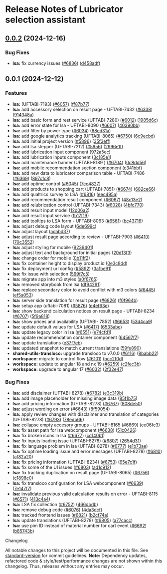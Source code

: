 # Release Notes of Lubricator selection assistant
## [0.0.2](https://github.com/Schaeffler-Group/frontend-schaeffler/compare/lsa-v0.0.1...lsa-v0.0.2) (2024-12-16)


### Bug Fixes

* **lsa:** fix currency issues ([#6836](https://github.com/Schaeffler-Group/frontend-schaeffler/issues/6836)) ([d458adf](https://github.com/Schaeffler-Group/frontend-schaeffler/commit/d458adf0b0905c903e2d4b01b1d1dea8f53425c1))

## 0.0.1 (2024-12-12)


### Features

* **lsa:** (UFTABI-7193) ([#6057](https://github.com/Schaeffler-Group/frontend-schaeffler/issues/6057)) ([ff87b77](https://github.com/Schaeffler-Group/frontend-schaeffler/commit/ff87b7788f9110bb95a2c54f2e8a1af3792212a4))
* **lsa:** add accessory selection on result page - UFTABI-7432 ([#6338](https://github.com/Schaeffler-Group/frontend-schaeffler/issues/6338)) ([914348a](https://github.com/Schaeffler-Group/frontend-schaeffler/commit/914348a7464a7406b39be7659151c83c7745d327))
* **lsa:** add basic form and rest service (UFTABI-7280) ([#6012](https://github.com/Schaeffler-Group/frontend-schaeffler/issues/6012)) ([1985d6c](https://github.com/Schaeffler-Group/frontend-schaeffler/commit/1985d6cdb17ed3ca41e3894eb99fe3b01136a4bc))
* **lsa:** add error state for lsa - UFTABI-8090 ([#6607](https://github.com/Schaeffler-Group/frontend-schaeffler/issues/6607)) ([40390bb](https://github.com/Schaeffler-Group/frontend-schaeffler/commit/40390bb19b26a006b6814d41b49806703800b791))
* **lsa:** add filter by power type ([#6034](https://github.com/Schaeffler-Group/frontend-schaeffler/issues/6034)) ([68ed31a](https://github.com/Schaeffler-Group/frontend-schaeffler/commit/68ed31a22220e1581de326b684ffbcb0b0629b90))
* **lsa:** add google analytics tracking (UFTABI-8065) ([#6750](https://github.com/Schaeffler-Group/frontend-schaeffler/issues/6750)) ([6c9ecbd](https://github.com/Schaeffler-Group/frontend-schaeffler/commit/6c9ecbd0a46a4481ba7ff2cae915f6e60c1c483a))
* **lsa:** add initial project version ([#5896](https://github.com/Schaeffler-Group/frontend-schaeffler/issues/5896)) ([35f3eff](https://github.com/Schaeffler-Group/frontend-schaeffler/commit/35f3effa8b1594b4093fce6a2e7b140ea3f8c9f0))
* **lsa:** add lsa stepper (UFTABI-7212) ([#5956](https://github.com/Schaeffler-Group/frontend-schaeffler/issues/5956)) ([2996e1f](https://github.com/Schaeffler-Group/frontend-schaeffler/commit/2996e1fa2a4d0bcb93ea6f8fb25e6319b6c2eadd))
* **lsa:** add lubrication input component ([972a5ec](https://github.com/Schaeffler-Group/frontend-schaeffler/commit/972a5ec7b5f489fb7936edbc41e38ad0fb68cbe8))
* **lsa:** add lubrication inputs component ([3c185e1](https://github.com/Schaeffler-Group/frontend-schaeffler/commit/3c185e17f92e29d779828752de009c7c65565a5c))
* **lsa:** add maintenance banner (UFTABI-8189 ) ([#6704](https://github.com/Schaeffler-Group/frontend-schaeffler/issues/6704)) ([0c8dd56](https://github.com/Schaeffler-Group/frontend-schaeffler/commit/0c8dd564ddfbc84d6d1b18f055f79214a920da4f))
* **lsa:** add mobile recommendation section component ([c341bbf](https://github.com/Schaeffler-Group/frontend-schaeffler/commit/c341bbfb9b0a5f25af198d7b828909a9e334a3c5))
* **lsa:** add new data to lubricator comparison table - UFTABI-7486 ([#6369](https://github.com/Schaeffler-Group/frontend-schaeffler/issues/6369)) ([897c1c8](https://github.com/Schaeffler-Group/frontend-schaeffler/commit/897c1c8d608d0fd452a1bff7baf18364ff62e2f4))
* **lsa:** add optime control ([#6045](https://github.com/Schaeffler-Group/frontend-schaeffler/issues/6045)) ([7ce4827](https://github.com/Schaeffler-Group/frontend-schaeffler/commit/7ce4827f98a1bb7b44b04ecabae4a45cf9282124))
* **lsa:** add products to shopping cart (UFTABI-7851) ([#6674](https://github.com/Schaeffler-Group/frontend-schaeffler/issues/6674)) ([682ce66](https://github.com/Schaeffler-Group/frontend-schaeffler/commit/682ce66e02880f555b23988e31eba3d688940673))
* **lsa:** add qualtrics survey to LSA ([#6816](https://github.com/Schaeffler-Group/frontend-schaeffler/issues/6816)) ([eec495a](https://github.com/Schaeffler-Group/frontend-schaeffler/commit/eec495aa9dbc27192c3b0254dc3db280c9e91559))
* **lsa:** add recommendation result component ([#6067](https://github.com/Schaeffler-Group/frontend-schaeffler/issues/6067)) ([48c13e2](https://github.com/Schaeffler-Group/frontend-schaeffler/commit/48c13e202b31c6ce435ed35a7b74feb1137b9ad2))
* **lsa:** add relubrication control (UFTABI-7343) ([#6028](https://github.com/Schaeffler-Group/frontend-schaeffler/issues/6028)) ([4bfc770](https://github.com/Schaeffler-Group/frontend-schaeffler/commit/4bfc770d823578c0dfd75fd00a1961d24339b86b))
* **lsa:** add result input model ([12d06a2](https://github.com/Schaeffler-Group/frontend-schaeffler/commit/12d06a22108bb4c3948cee3274588a999aeb94b4))
* **lsa:** add result input service ([fb17f19](https://github.com/Schaeffler-Group/frontend-schaeffler/commit/fb17f193fa2c709c6301f45a500e83bac97a9c86))
* **lsa:** add tooltips to LSA form - UFTABI-8063 ([#6561](https://github.com/Schaeffler-Group/frontend-schaeffler/issues/6561)) ([bc43716](https://github.com/Schaeffler-Group/frontend-schaeffler/commit/bc43716c42cd9176ba3c18d8c7fe3211880dbd5e))
* **lsa:** adjust debug code layout ([6de699c](https://github.com/Schaeffler-Group/frontend-schaeffler/commit/6de699c262f342fe3e5201b3fa989f335885c5c0))
* **lsa:** adjust layout ([adabd37](https://github.com/Schaeffler-Group/frontend-schaeffler/commit/adabd3712d5bdb5e79af97053d327dcdd2c242d5))
* **lsa:** adjust result page according to review - UFTABI-7903 ([#6410](https://github.com/Schaeffler-Group/frontend-schaeffler/issues/6410)) ([70c3552](https://github.com/Schaeffler-Group/frontend-schaeffler/commit/70c35523bda3e2d931e9d102381dfaddfd7bdd29))
* **lsa:** adjust styling for mobile ([9239401](https://github.com/Schaeffler-Group/frontend-schaeffler/commit/92394017c170717d8c839107d6aa983d08f2a192))
* **lsa:** adjust text and background for initial pages ([20d13f3](https://github.com/Schaeffler-Group/frontend-schaeffler/commit/20d13f3135c6ea572dfb4d3936d8dac9084df5b4))
* **lsa:** change order for mobile ([0b11ff2](https://github.com/Schaeffler-Group/frontend-schaeffler/commit/0b11ff22bcd1c74c6a7119352198e3fd65f2e47c))
* **lsa:** fix container height to display product id ([0e3c8dd](https://github.com/Schaeffler-Group/frontend-schaeffler/commit/0e3c8dd93193b96f5087bfe62fd88f21b857ab9b))
* **lsa:** fix deployment url config ([#5892](https://github.com/Schaeffler-Group/frontend-schaeffler/issues/5892)) ([3a1be91](https://github.com/Schaeffler-Group/frontend-schaeffler/commit/3a1be916a09b0dcf8dde131cc98171d1310e4d85))
* **lsa:** fix issue with selection ([599f7c5](https://github.com/Schaeffler-Group/frontend-schaeffler/commit/599f7c5d4e97217c765555fb9855bd64589e1555))
* **lsa:** migrate app into m3 styles ([a0f6765](https://github.com/Schaeffler-Group/frontend-schaeffler/commit/a0f6765dc18845cc78d4805342d5f37a64d56814))
* **lsa:** removed storybook from lsa ([df94291](https://github.com/Schaeffler-Group/frontend-schaeffler/commit/df94291782ef59b478b10404107a86296ddf4d4d))
* **lsa:** replace secondary color to avoid conflict with m3 colors ([#6445](https://github.com/Schaeffler-Group/frontend-schaeffler/issues/6445)) ([ef5a053](https://github.com/Schaeffler-Group/frontend-schaeffler/commit/ef5a0539fe2bc289d7d6cb148834cf334ef6df5a))
* **lsa:** server side translation for result page ([#6826](https://github.com/Schaeffler-Group/frontend-schaeffler/issues/6826)) ([f0f964b](https://github.com/Schaeffler-Group/frontend-schaeffler/commit/f0f964bd7427579bf3bf0d261f72806fd0f00d80))
* **lsa:** setup app (uftabi-7081) ([#5876](https://github.com/Schaeffler-Group/frontend-schaeffler/issues/5876)) ([e4ef63e](https://github.com/Schaeffler-Group/frontend-schaeffler/commit/e4ef63e5113045556c2d3cdaed30fe867eedbf95))
* **lsa:** show backend calculation notices on result page - UFTABI-8234 ([#6707](https://github.com/Schaeffler-Group/frontend-schaeffler/issues/6707)) ([5f9a818](https://github.com/Schaeffler-Group/frontend-schaeffler/commit/5f9a8181b16d799b89d8c5ed3fdd165850f57645))
* **lsa:** show prices and availability (UFTABI- 7852) ([#6653](https://github.com/Schaeffler-Group/frontend-schaeffler/issues/6653)) ([53d4ca9](https://github.com/Schaeffler-Group/frontend-schaeffler/commit/53d4ca93721f5aeb583339a0feb254e288c5c299))
* **lsa:** update default values for LSA ([#6417](https://github.com/Schaeffler-Group/frontend-schaeffler/issues/6417)) ([6533abe](https://github.com/Schaeffler-Group/frontend-schaeffler/commit/6533abe437684c0aa662211810ccf1f256da523d))
* **lsa:** update legacy color in lsa ([#6551](https://github.com/Schaeffler-Group/frontend-schaeffler/issues/6551)) ([e74cfd1](https://github.com/Schaeffler-Group/frontend-schaeffler/commit/e74cfd14e57eb08d3da46c58a9b9259a00f5a2eb))
* **lsa:** update recommendation container component ([64567f7](https://github.com/Schaeffler-Group/frontend-schaeffler/commit/64567f75d9271ae196a3dcc49c8ebe23f08daa38))
* **lsa:** update translations ([e37f7eb](https://github.com/Schaeffler-Group/frontend-schaeffler/commit/e37f7eb521124caa4a94e9c1fcf78de823a76211))
* **lsa:** updated snapshot to match current translations ([59fe890](https://github.com/Schaeffler-Group/frontend-schaeffler/commit/59fe89019a3acec220dc8d0face0af1d5945eb7d))
* **shared-utils-transloco:** upgrade transloco to v7.0.0 ([#6116](https://github.com/Schaeffler-Group/frontend-schaeffler/issues/6116)) ([8babb22](https://github.com/Schaeffler-Group/frontend-schaeffler/commit/8babb222d49c8ef69fd677d632ac6b87852f3caa))
* **workspace:** migrate to control flow ([#6101](https://github.com/Schaeffler-Group/frontend-schaeffler/issues/6101)) ([bcc2f0d](https://github.com/Schaeffler-Group/frontend-schaeffler/commit/bcc2f0de21ab75dcdceb320c21268074e0940dc9))
* **workspace:** update to angular 18 and nx 19 ([#6259](https://github.com/Schaeffler-Group/frontend-schaeffler/issues/6259)) ([c2fec3b](https://github.com/Schaeffler-Group/frontend-schaeffler/commit/c2fec3befeaa072f87bfc4c195262d71c2b18ecf))
* **workspace:** upgrade to angular 17 ([#6032](https://github.com/Schaeffler-Group/frontend-schaeffler/issues/6032)) ([2f32e47](https://github.com/Schaeffler-Group/frontend-schaeffler/commit/2f32e478cb1b1c95ac48976332011c60ce28f4e4))


### Bug Fixes

* **lsa:** add disclaimer (UFTABI-8278) ([#6782](https://github.com/Schaeffler-Group/frontend-schaeffler/issues/6782)) ([e3c319b](https://github.com/Schaeffler-Group/frontend-schaeffler/commit/e3c319b86448df64d1330ebe06984ad15c77c1b0))
* **lsa:** add image placeholder for missing image data ([85f1b75](https://github.com/Schaeffler-Group/frontend-schaeffler/commit/85f1b750412b9296d677057f5b9c4d5629152f63))
* **lsa:** add pricing information (UFTABI-8278) ([#6767](https://github.com/Schaeffler-Group/frontend-schaeffler/issues/6767)) ([808de50](https://github.com/Schaeffler-Group/frontend-schaeffler/commit/808de5069a4f7942e9e7ecff52619f3e9da65266))
* **lsa:** adjust wording on error ([#6643](https://github.com/Schaeffler-Group/frontend-schaeffler/issues/6643)) ([8f59054](https://github.com/Schaeffler-Group/frontend-schaeffler/commit/8f5905496496e61f5f6e8cc9d1d8605aa99144b1))
* **lsa:** apply review changes with disclaimer and translation of categories (UFTABI-8278) ([#6793](https://github.com/Schaeffler-Group/frontend-schaeffler/issues/6793)) ([78edb66](https://github.com/Schaeffler-Group/frontend-schaeffler/commit/78edb66e4b4515477053614d6a4dc8f58edf9129))
* **lsa:** collapse empty accesory groups - UFTABI-8165 ([#6669](https://github.com/Schaeffler-Group/frontend-schaeffler/issues/6669)) ([ee06fc3](https://github.com/Schaeffler-Group/frontend-schaeffler/commit/ee06fc34254056725b6211d50b11acb926847ba4))
* **lsa:** fix asset path for lsa webcomponent ([#6638](https://github.com/Schaeffler-Group/frontend-schaeffler/issues/6638)) ([51c0426](https://github.com/Schaeffler-Group/frontend-schaeffler/commit/51c0426ba3a183524efc03b3024f9ed3846533bd))
* **lsa:** fix broken icons in lsa  ([#6677](https://github.com/Schaeffler-Group/frontend-schaeffler/issues/6677)) ([cc140b1](https://github.com/Schaeffler-Group/frontend-schaeffler/commit/cc140b14ae49dd799a02c22e628cff14c3626b0d))
* **lsa:** fix inputs loading issue (UFTABI-8278) ([#6807](https://github.com/Schaeffler-Group/frontend-schaeffler/issues/6807)) ([2654d31](https://github.com/Schaeffler-Group/frontend-schaeffler/commit/2654d31d6e97acdefca2b16410e67053c67c0d4d))
* **lsa:** fix language problem in lsa (UFTABI-8278) ([#6777](https://github.com/Schaeffler-Group/frontend-schaeffler/issues/6777)) ([e1b73ae](https://github.com/Schaeffler-Group/frontend-schaeffler/commit/e1b73ae2452046363f00da5a55aa74d3eac9bd75))
* **lsa:** fix optime loading issue and error messages (UFTABI-8278) ([#6810](https://github.com/Schaeffler-Group/frontend-schaeffler/issues/6810)) ([af82a20](https://github.com/Schaeffler-Group/frontend-schaeffler/commit/af82a201e8040cb170af57cadfe79caa5a6a0129))
* **lsa:** fix pricing information (UFTABI-8234) ([#6753](https://github.com/Schaeffler-Group/frontend-schaeffler/issues/6753)) ([65e7c1f](https://github.com/Schaeffler-Group/frontend-schaeffler/commit/65e7c1f5e3afbabcfae418ad148399be14140b4a))
* **lsa:** fix some of the UI issues ([#6803](https://github.com/Schaeffler-Group/frontend-schaeffler/issues/6803)) ([ad1c912](https://github.com/Schaeffler-Group/frontend-schaeffler/commit/ad1c912c6996f9903c92080ac4abc713a7380d22))
* **lsa:** fix tracking duplication on result page (UFTABI-8065) ([#6756](https://github.com/Schaeffler-Group/frontend-schaeffler/issues/6756)) ([c1898c0](https://github.com/Schaeffler-Group/frontend-schaeffler/commit/c1898c0aa2b553d0de61320962c2a658ca1f6984))
* **lsa:** fix transloco configuration for LSA webcomponent ([#6639](https://github.com/Schaeffler-Group/frontend-schaeffler/issues/6639)) ([7e147f7](https://github.com/Schaeffler-Group/frontend-schaeffler/commit/7e147f7d53155064d71580af3fb87655bcc0ddc0))
* **lsa:** invalidate previous valid calculation results on error - UFTABI-8115 ([#6571](https://github.com/Schaeffler-Group/frontend-schaeffler/issues/6571)) ([413c4a4](https://github.com/Schaeffler-Group/frontend-schaeffler/commit/413c4a47c2456cb644e3a8239a22c7c68622c63b))
* **lsa:** LSA fix collection ([#6752](https://github.com/Schaeffler-Group/frontend-schaeffler/issues/6752)) ([466dbdb](https://github.com/Schaeffler-Group/frontend-schaeffler/commit/466dbdb2ce0f96349b89fc19d405d6f313e91069))
* **lsa:** remove debug code ([#6076](https://github.com/Schaeffler-Group/frontend-schaeffler/issues/6076)) ([4da3dcf](https://github.com/Schaeffler-Group/frontend-schaeffler/commit/4da3dcfb33304ae2305a623df7827c7ded19ba15))
* **lsa:** tracked frontend issues ([#6821](https://github.com/Schaeffler-Group/frontend-schaeffler/issues/6821)) ([b2cf74a](https://github.com/Schaeffler-Group/frontend-schaeffler/commit/b2cf74a5fc56a1e7e46acb544a19d8d0d805100c))
* **lsa:** update translations (UFTABI-8278) ([#6805](https://github.com/Schaeffler-Group/frontend-schaeffler/issues/6805)) ([a77cacc](https://github.com/Schaeffler-Group/frontend-schaeffler/commit/a77cacc26d249de437b85dd78c9c558cb790f24c))
* **lsa:** use pim ID instead of material number for cart event ([#6692](https://github.com/Schaeffler-Group/frontend-schaeffler/issues/6692)) ([b85743b](https://github.com/Schaeffler-Group/frontend-schaeffler/commit/b85743b4bbabae987da79e3a734333aa92897bf0))

Changelog

All notable changes to this project will be documented in this file. See [standard-version](https://github.com/conventional-changelog/standard-version) for commit guidelines.
**Note:** Dependency updates, refactored code & style/test/performance changes are not shown within this changelog. Thus, releases without any entries may occur.